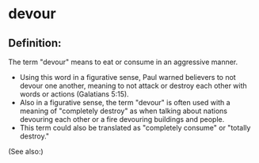 # devour #

## Definition: ##

The term "devour" means to eat or consume in an aggressive manner.

* Using this word in a figurative sense, Paul warned believers to not devour one another, meaning to not attack or destroy each other with words or actions (Galatians 5:15).
* Also in a figurative sense, the term "devour" is often used with a meaning of "completely destroy" as when talking about nations devouring each other or a fire devouring buildings and people.
* This term could also be translated as "completely consume" or "totally destroy."

(See also:)

